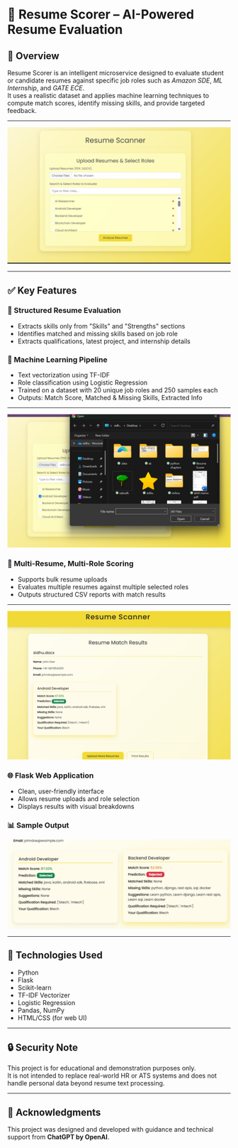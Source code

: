 # 🧠 Resume Scorer – AI-Powered Resume Evaluation

## 🚀 Overview  
Resume Scorer is an intelligent microservice designed to evaluate student or candidate resumes against specific job roles such as *Amazon SDE*, *ML Internship*, and *GATE ECE*.  
It uses a realistic dataset and applies machine learning techniques to compute match scores, identify missing skills, and provide targeted feedback.

---

![Resume Scorer Homepage](screenshots/homepage.png)

---

## ✅ Key Features

### 📄 Structured Resume Evaluation  
- Extracts skills only from "Skills" and "Strengths" sections  
- Identifies matched and missing skills based on job role  
- Extracts qualifications, latest project, and internship details  

### 🧠 Machine Learning Pipeline  
- Text vectorization using TF-IDF  
- Role classification using Logistic Regression  
- Trained on a dataset with 20 unique job roles and 250 samples each  
- Outputs: Match Score, Matched & Missing Skills, Extracted Info  

---

![Upload Resume](screenshots/upload_form.png)

### 📁 Multi-Resume, Multi-Role Scoring  
- Supports bulk resume uploads  
- Evaluates multiple resumes against multiple selected roles  
- Outputs structured CSV reports with match results  

---

![Result Page](screenshots/result_page.png)

### 🌐 Flask Web Application  
- Clean, user-friendly interface  
- Allows resume uploads and role selection  
- Displays results with visual breakdowns  

### 📊 Sample Output  

![Output](screenshots/output.png)

---

## 🔧 Technologies Used  
- Python  
- Flask  
- Scikit-learn  
- TF-IDF Vectorizer  
- Logistic Regression  
- Pandas, NumPy  
- HTML/CSS (for web UI)  

---

## 🔒 Security Note  
This project is for educational and demonstration purposes only.  
It is not intended to replace real-world HR or ATS systems and does not handle personal data beyond resume text processing.

---

## 🙌 Acknowledgments  
This project was designed and developed with guidance and technical support from **ChatGPT by OpenAI**.
